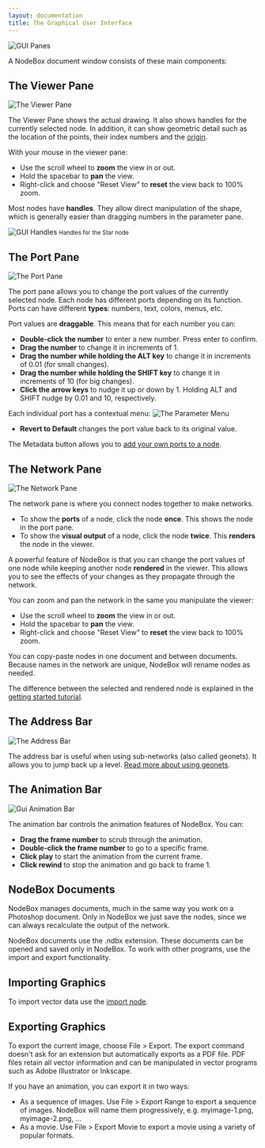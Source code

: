 ```yaml
---
layout: documentation
title: The Graphical User Interface
---
```

![GUI Panes](gui-panes.png)

A NodeBox document window consists of these main components:


The Viewer Pane
---------------
![The Viewer Pane](gui-viewer-pane.png)

The Viewer Pane shows the actual drawing. It also shows handles for the currently selected node. In addition, it can show geometric detail such as the location of the points, their index numbers and the [origin](coordinates.html).

With your mouse in the viewer pane:

- Use the scroll wheel to **zoom** the view in or out.
- Hold the spacebar to **pan** the view.
- Right-click and choose "Reset View" to **reset** the view back to 100% zoom.

Most nodes have **handles**. They allow direct manipulation of the shape, which is generally easier than dragging numbers in the parameter pane. 

![GUI Handles](gui-handles.png)
<small>Handles for the Star node</small>


The Port Pane
-------------
![The Port Pane](gui-port-pane.png)

The port pane allows you to change the port values of the currently selected node. Each node has different ports depending on its function. Ports can have different **types**: numbers, text, colors, menus, etc.

Port values are **draggable**. This means that for each number you can:

- **Double-click the number** to enter a new number. Press enter to confirm.
- **Drag the number** to change it in increments of 1.
- **Drag the number while holding the ALT key** to change it in increments of 0.01 (for small changes).
- **Drag the number while holding the SHIFT key** to change it in increments of 10 (for big changes).
- **Click the arrow keys** to nudge it up or down by 1. Holding ALT and SHIFT nudge by 0.01 and 10, respectively.

Each individual port has a contextual menu:
![The Parameter Menu](gui-port-menu.png)

* **Revert to Default** changes the port value back to its original value.

The Metadata button allows you to [add your own ports to a node](metadata.html).


The Network Pane
----------------
![The Network Pane](gui-network-pane.png)

The network pane is where you connect nodes together to make networks.

* To show the **ports** of a node, click the node **once**. This shows the node in the port pane.
* To show the **visual output** of a node, click the node **twice**. This **renders** the node in the viewer.

A powerful feature of NodeBox is that you can change the port values of one node while keeping another node **rendered** in the viewer. This allows you to see the effects of your changes as they propagate through the network. 


You can zoom and pan the network in the same you manipulate the viewer:

- Use the scroll wheel to **zoom** the view in or out.
- Hold the spacebar to **pan** the view.
- Right-click and choose "Reset View" to **reset** the view back to 100% zoom.

You can copy-paste nodes in one document and between documents. Because names in the network are unique, NodeBox will rename nodes as needed.

The difference between the selected and rendered node is explained in the [getting started tutorial](/node/documentation/tutorial/getting-started.html).


The Address Bar
---------------
![The Address Bar](gui-address-bar.png)

The address bar is useful when using sub-networks (also called geonets). It allows you to jump back up a level. [Read more about using geonets](geonets.html).


The Animation Bar
-----------------
![Gui Animation Bar](gui-animation-bar.png)

The animation bar controls the animation features of NodeBox. You can:

- **Drag the frame number** to scrub through the animation.
- **Double-click the frame number** to go to a specific frame.
- **Click play** to start the animation from the current frame.
- **Click rewind** to stop the animation and go back to frame 1.


NodeBox Documents
-----------------
NodeBox manages documents, much in the same way you work on a Photoshop document. Only in NodeBox we just save the nodes, since we can always recalculate the output of the network.

NodeBox documents use the .ndbx extension. These documents can be opened and saved only in NodeBox. To work with other programs, use the import and export functionality.


Importing Graphics
------------------
To import vector data use the [import node](/node/reference/corevector/import.html).


Exporting Graphics
------------------
To export the current image, choose File > Export. The export command doesn't ask for an extension but automatically exports as a PDF file. PDF files retain all vector information and can be manipulated in vector programs such as Adobe Illustrator or Inkscape.

If you have an animation, you can export it in two ways:

- As a sequence of images. Use File > Export Range to export a sequence of images. NodeBox will name them progressively, e.g. myimage-1.png, myimage-2.png, ...
- As a movie. Use File > Export Movie to export a movie using a variety of popular formats. 

